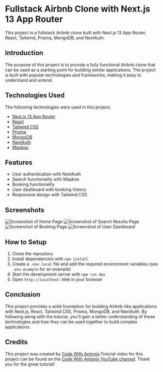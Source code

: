 # Fullstack Airbnb Clone with Next.js 13 App Router

This project is a fullstack Airbnb clone built with Next.js 13 App Router, React, Tailwind, Prisma, MongoDB, and NextAuth.

## Introduction

The purpose of this project is to provide a fully functional Airbnb clone that can be used as a starting point for building similar applications. The project is built with popular technologies and frameworks, making it easy to understand and extend.

## Technologies Used

The following technologies were used in this project:

- [Next.js 13 App Router](#nextjs-13-app-router)
- [React](#react)
- [Tailwind CSS](#tailwind-css)
- [Prisma](#prisma)
- [MongoDB](#mongodb)
- [NextAuth](#nextauth)
- [Mapbox](#mapbox)

## Features

- User authentication with NextAuth
- Search functionality with Mapbox
- Booking functionality
- User dashboard with booking history
- Responsive design with Tailwind CSS

## Screenshots

![Screenshot of Home Page](/screenshots/home-page.png)
![Screenshot of Search Results Page](/screenshots/search-results-page.png)
![Screenshot of Booking Page](/screenshots/booking-page.png)
![Screenshot of User Dashboard](/screenshots/user-dashboard.png)

## How to Setup

1. Clone the repository
2. Install dependencies with `npm install`
3. Create a `.env.local` file and add the required environment variables (see `.env.example` for an example)
4. Start the development server with `npm run dev`
5. Open `http://localhost:3000` in your browser

## Conclusion

This project provides a solid foundation for building Airbnb-like applications with Next.js, React, Tailwind CSS, Prisma, MongoDB, and NextAuth. By following along with the tutorial, you'll gain a better understanding of these technologies and how they can be used together to build complex applications.

## Credits

This project was created by [Code With Antonio](https://www.youtube.com/@codewithantonio).Tutorial video for this project can be found on the [Code With Antonio YouTube channel](https://youtu.be/c_-b_isI4vg). Thank you for the great tutorial!
